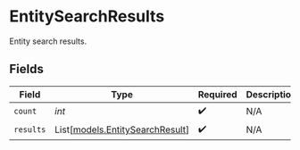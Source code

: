 # EntitySearchResults

Entity search results.


## Fields

| Field                                                              | Type                                                               | Required                                                           | Description                                                        |
| ------------------------------------------------------------------ | ------------------------------------------------------------------ | ------------------------------------------------------------------ | ------------------------------------------------------------------ |
| `count`                                                            | *int*                                                              | :heavy_check_mark:                                                 | N/A                                                                |
| `results`                                                          | List[[models.EntitySearchResult](../models/entitysearchresult.md)] | :heavy_check_mark:                                                 | N/A                                                                |